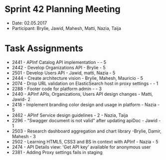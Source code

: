 # Sprint 42 Planning Meeting
* Date: 02.05.2017
* Participant: Brylie, Jawid, Mahesh, Matti, Nazia, Taija

# Task Assignments
* 2441 - APInf Catalog API implementation - - 5
* 2442 - Develop Organizations API - Brylie - 5
* 2501 - Develop Users API - Jawid, matti, Nazia - 5
* 2444 - Create architecture vision - Brylie, Mahesh, Mauricio - 5
* 2074 - Drop URL validation on ElasticSearch host in proxy settings - - 1
* 2288 - Footer code for platform admin - - 3
* 2440 - APInf APIs, Organizations, Users  API design changes - Matti, Jawid- 2
* 2418 - Implement branding color design and usage in platform - Nazia - 5
* 2462 - APInf Service design guidelines - 2 - Nazia, Taija
* 2296 - "Swagger document is not valid" after updating apiDoc - Jawid - 1
* 2503 - Research dashboard aggregation and chart library -Brylie, Damir, Mahesh - 3
* 2502 - Learning HTML5, CSS3 and BS in context with APInf - Nazia - 5
* 2474 - API Details view: 'Get API key' available for anonymous user
* 2381 - Adding Proxy settings fails in staging

